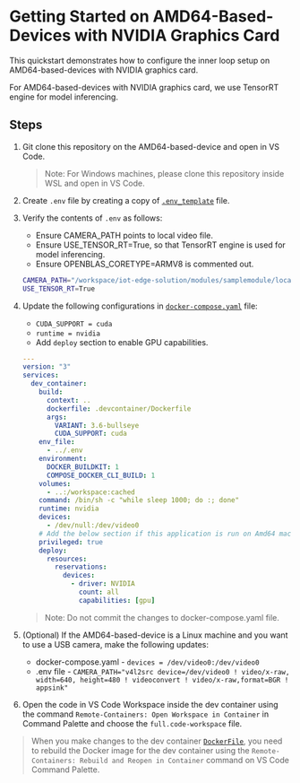 # Getting Started on AMD64-Based-Devices with NVIDIA Graphics Card

This quickstart demonstrates how to configure the inner loop setup on AMD64-based-devices with NVIDIA graphics card.

For AMD64-based-devices with NVIDIA graphics card, we use TensorRT engine for model inferencing.

## Steps

1. Git clone this repository on the AMD64-based-device and open in VS Code.
   > Note: For Windows machines, please clone this repository inside WSL and open in VS Code.
1. Create `.env` file by creating a copy of [`.env_template`](../../.env_template) file.
1. Verify the contents of `.env` as follows:

   - Ensure CAMERA_PATH points to local video file.
   - Ensure USE_TENSOR_RT=True, so that TensorRT engine is used for model inferencing.
   - Ensure OPENBLAS_CORETYPE=ARMV8 is commented out.

   ```sh
   CAMERA_PATH="/workspace/iot-edge-solution/modules/samplemodule/local_data/demo_video.mkv"
   USE_TENSOR_RT=True
   ```

1. Update the following configurations in [`docker-compose.yaml`](../../.devcontainer/docker-compose.yml) file:

   - `CUDA_SUPPORT = cuda`
   - `runtime = nvidia`
   - Add `deploy` section to enable GPU capabilities.

   ```yaml
   ---
   version: "3"
   services:
     dev_container:
       build:
         context: ..
         dockerfile: .devcontainer/Dockerfile
         args:
           VARIANT: 3.6-bullseye
           CUDA_SUPPORT: cuda
       env_file:
         - ../.env
       environment:
         DOCKER_BUILDKIT: 1
         COMPOSE_DOCKER_CLI_BUILD: 1
       volumes:
         - ..:/workspace:cached
       command: /bin/sh -c "while sleep 1000; do :; done"
       runtime: nvidia
       devices:
         - /dev/null:/dev/video0
       # Add the below section if this application is run on Amd64 machine with NVIDIA drivers
       privileged: true
       deploy:
         resources:
           reservations:
             devices:
               - driver: NVIDIA
                 count: all
                 capabilities: [gpu]
   ```

   > Note: Do not commit the changes to docker-compose.yaml file.

1. (Optional) If the AMD64-based-device is a Linux machine and you want to use a USB camera, make the following updates:

   - docker-compose.yaml - `devices = /dev/video0:/dev/video0`
   - .env file - `CAMERA_PATH="v4l2src device=/dev/video0 ! video/x-raw, width=640, height=480 ! videoconvert ! video/x-raw,format=BGR ! appsink"`

1. Open the code in VS Code Workspace inside the dev container using the command `Remote-Containers: Open Workspace in Container` in Command Palette and choose the `full.code-workspace` file.

> When you make changes to the dev container [`DockerFile`](../../.devcontainer/Dockerfile), you need to rebuild the Docker image for the dev container using the `Remote-Containers: Rebuild and Reopen in Container` command on VS Code Command Palette.
